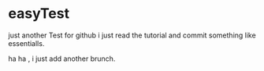 # easyTest
just another Test for github
i just read the tutorial and commit something like essentialls.

ha ha , i just add another brunch.

